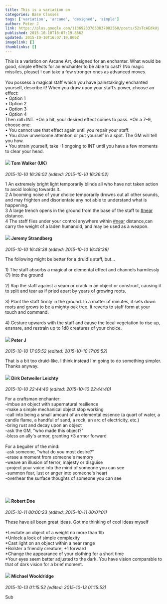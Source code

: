 ```yaml
---
title: This is a variation on
categories: Base Classes
tags: ['variation', 'arcane', 'designed', 'simple']
author: Peter J
link: https://plus.google.com/113692337653837882568/posts/52sTcAEdkUj
published: 2015-10-10T16:07:19.866Z
updated: 2015-10-10T16:07:19.866Z
imagelink: []
thumblinks: []
---
```


This is a variation on Arcane Art, designed for an enchanter. What would be good, simple effects for an enchanter to be able to cast? (No magic missiles, please) I can take a few stronger ones as advanced moves.<br /><br />You possess a magical staff which you have painstakingly enchanted yourself, describe it! When you draw upon your staff’s power, choose an effect:<br />•	Option 1<br />•	Option 2<br />•	Option 3<br />•	Option 4<br />Then roll+INT. *On a hit, your desired effect comes to pass. *On a 7–9, choose one:<br />•	You cannot use that effect again until you repair your staff.<br />•	You draw unwelcome attention or put yourself in a spot. The GM will tell you how.<br />•	You strain yourself, take -1 ongoing to INT until you have a few moments to clear your head.
<div id='comment z12mfpebsw2kxt3cs23njdfqcxerin4kk'>
  <h4><img src='{{site.baseurl}}//images/avatars/101163170226766768463_photo.jpg'> Tom Walker (UK)</h4>
      <p><cite>2015-10-10 16:36:02 (edited: 2015-10-10 16:36:02)</cite></p>
        <p>1 An extremely bright light temporarily blinds all who have not taken action to avoid looking towards it.<br />2 A booming noise of your choice temporarily drowns out all other sounds, and may frighten and disorientate any not able to understand what is happening.<br />3 A large trench opens in the ground from the base of the staff to <a rel="nofollow" class="ot-hashtag" href="https://plus.google.com/s/%23near/posts">#near</a> distance. <br />4 The staff flies under your control anywhere within <a rel="nofollow" class="ot-hashtag" href="https://plus.google.com/s/%23near/posts">#near</a> distance,can carry the weight of a laden humanoid, and may be used as a weapon.<br /></p>
</div>
        

<div id='comment z12mfpebsw2kxt3cs23njdfqcxerin4kk'>
  <h4><img src='{{site.baseurl}}//images/avatars/102595580176380683252_photo.jpg'> Jeremy Strandberg</h4>
      <p><cite>2015-10-10 16:48:38 (edited: 2015-10-10 16:48:38)</cite></p>
        <p>The following might be better for a druid&#39;s staff, but...<br /><br />1) The staff absorbs a magical or elemental effect and channels harmlessly (?) into the ground<br /><br />2) Rap the staff against a seam or crack in an object or construct, causing it to split and tear as if pried apart by years of growing roots.<br /><br />3) Plant the staff firmly in the ground. In a matter of minutes, it sets down roots and grows to be a mighty oak tree. It reverts to staff form at your touch and command.<br /><br />4) Gesture upwards with the staff and cause the local vegetation to rise up, ensnare, and restrain up to 1d8 creatures of your choice.</p>
</div>
        

<div id='comment z12mfpebsw2kxt3cs23njdfqcxerin4kk'>
  <h4><img src='{{site.baseurl}}//images/avatars/113692337653837882568_photo.jpg'> Peter J</h4>
      <p><cite>2015-10-10 17:05:52 (edited: 2015-10-10 17:05:52)</cite></p>
        <p>That is a bit too druid-like. I think instead I&#39;m going to do something simpler. Thanks anyway.</p>
</div>
        

<div id='comment z12mfpebsw2kxt3cs23njdfqcxerin4kk'>
  <h4><img src='{{site.baseurl}}//images/avatars/107200488853215420475_photo.jpg'> Dirk Detweiler Leichty</h4>
      <p><cite>2015-10-10 22:44:40 (edited: 2015-10-10 22:44:40)</cite></p>
        <p>For a craftsman enchanter:<br />-imbue an object with supernatural resilience<br />-make a simple mechanical object stop working<br />-call into being a small amount of an elemental essence (a quart of water, a candle flame, a handful of sand, a rock, an arc of electricity, etc.)<br />-bring rust and decay upon an object<br />-ask the GM, &quot;who made this object?&quot;<br />-bless an ally&#39;s armor, granting +3 armor forward<br /><br />For a beguiler of the mind:<br />-ask someone, &quot;what do you most desire?&quot;<br />-erase a moment from someone&#39;s memory<br />-weave an illusion of terror, majesty or disguise<br />-project your voice into the mind of someone you can see<br />-summon fear, lust or anger into someone&#39;s heart<br />-overhear the surface thoughts of someone you can see<br /><br /><br /></p>
</div>
        

<div id='comment z12mfpebsw2kxt3cs23njdfqcxerin4kk'>
  <h4><img src='{{site.baseurl}}//images/avatars/105487846931822189120_photo.jpg'> Robert Doe</h4>
      <p><cite>2015-10-11 00:00:23 (edited: 2015-10-11 00:01:01)</cite></p>
        <p>These have all been great ideas. Got me thinking of cool ideas myself<br /><br />*Levitate an object of a weight no more than 1lb<br />*Unlock a lock of simple complexity<br />*Cast light on an object within a near range<br />*Bolster a friendly creature, +1 forward<br />*Change the appearance of your clothing for a short time<br />*Your eyes seem better adjusted to the dark. You have vision comparable to that of dark vision for a brief moment.</p>
</div>
        

<div id='comment z12mfpebsw2kxt3cs23njdfqcxerin4kk'>
  <h4><img src='{{site.baseurl}}//images/avatars/108122395386472725210_photo.jpg'> Michael Wooldridge</h4>
      <p><cite>2015-10-13 01:15:52 (edited: 2015-10-13 01:15:52)</cite></p>
        <p>Sub</p>
</div>
        